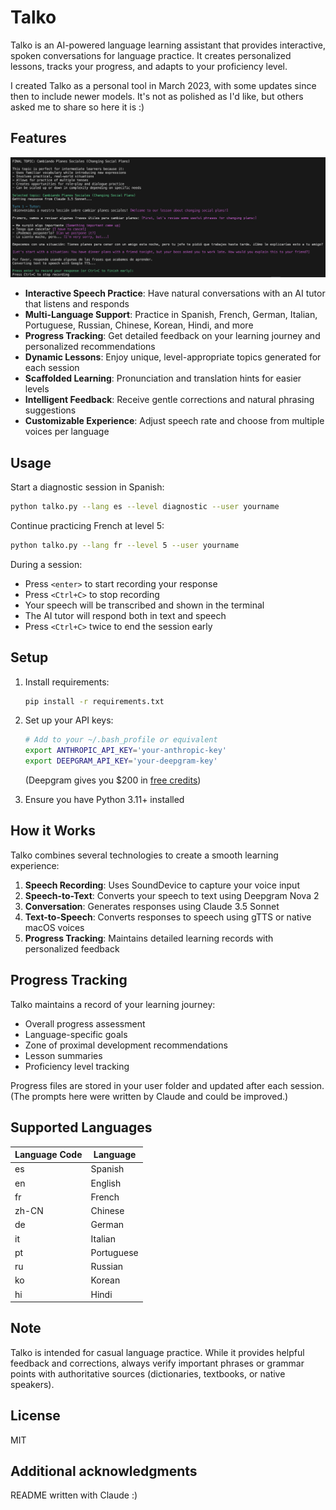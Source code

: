 # Talko

Talko is an AI-powered language learning assistant that provides interactive, spoken conversations for language practice. It creates personalized lessons, tracks your progress, and adapts to your proficiency level. 

I created Talko as a personal tool in March 2023, with some updates since then to include newer models. It's not as polished as I'd like, but others asked me to share so here it is :)

## Features

![Talko Screenshot](./talko.png)
- **Interactive Speech Practice**: Have natural conversations with an AI tutor that listens and responds
- **Multi-Language Support**: Practice in Spanish, French, German, Italian, Portuguese, Russian, Chinese, Korean, Hindi, and more
- **Progress Tracking**: Get detailed feedback on your learning journey and personalized recommendations
- **Dynamic Lessons**: Enjoy unique, level-appropriate topics generated for each session
- **Scaffolded Learning**: Pronunciation and translation hints for easier levels
- **Intelligent Feedback**: Receive gentle corrections and natural phrasing suggestions
- **Customizable Experience**: Adjust speech rate and choose from multiple voices per language

## Usage

Start a diagnostic session in Spanish:
```bash
python talko.py --lang es --level diagnostic --user yourname
```

Continue practicing French at level 5:
```bash
python talko.py --lang fr --level 5 --user yourname
```

During a session:
- Press `<enter>` to start recording your response
- Press `<Ctrl+C>` to stop recording
- Your speech will be transcribed and shown in the terminal
- The AI tutor will respond both in text and speech
- Press `<Ctrl+C>` twice to end the session early

## Setup

1. Install requirements:
   ```bash
   pip install -r requirements.txt
   ```

2. Set up your API keys:
   ```bash
   # Add to your ~/.bash_profile or equivalent
   export ANTHROPIC_API_KEY='your-anthropic-key'
   export DEEPGRAM_API_KEY='your-deepgram-key'
   ```

   (Deepgram gives you $200 in [free credits](https://deepgram.com/pricing))

3. Ensure you have Python 3.11+ installed

## How it Works

Talko combines several technologies to create a smooth learning experience:

1. **Speech Recording**: Uses SoundDevice to capture your voice input
2. **Speech-to-Text**: Converts your speech to text using Deepgram Nova 2
3. **Conversation**: Generates responses using Claude 3.5 Sonnet
4. **Text-to-Speech**: Converts responses to speech using gTTS or native macOS voices
5. **Progress Tracking**: Maintains detailed learning records with personalized feedback

## Progress Tracking

Talko maintains a record of your learning journey:
- Overall progress assessment
- Language-specific goals
- Zone of proximal development recommendations
- Lesson summaries
- Proficiency level tracking

Progress files are stored in your user folder and updated after each session. (The prompts here were written by Claude and could be improved.)

## Supported Languages

| Language Code | Language   
| ------------- | ---------- 
| es            | Spanish    
| en            | English    
| fr            | French     
| zh-CN         | Chinese    
| de            | German     
| it            | Italian    
| pt            | Portuguese 
| ru            | Russian    
| ko            | Korean     
| hi            | Hindi      

## Note

Talko is intended for casual language practice. While it provides helpful feedback and corrections, always verify important phrases or grammar points with authoritative sources (dictionaries, textbooks, or native speakers).


## License
MIT

## Additional acknowledgments
README written with Claude :)